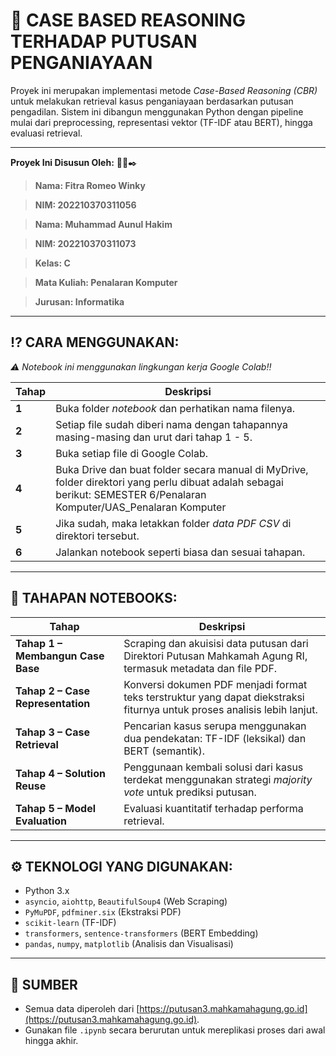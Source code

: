 # 🧠 CASE BASED REASONING TERHADAP PUTUSAN PENGANIAYAAN

Proyek ini merupakan implementasi metode *Case-Based Reasoning (CBR)* untuk melakukan retrieval kasus penganiayaan berdasarkan putusan pengadilan. Sistem ini dibangun menggunakan Python dengan pipeline mulai dari preprocessing, representasi vektor (TF-IDF atau BERT), hingga evaluasi retrieval.

---

**Proyek Ini Disusun Oleh:** 👨‍🎓✒️
>**Nama: Fitra Romeo Winky**

>**NIM: 202210370311056**

>**Nama: Muhammad Aunul Hakim**

>**NIM: 202210370311073**

>**Kelas: C**

>**Mata Kuliah: Penalaran Komputer**

>**Jurusan: Informatika**

---

## ⁉️ CARA MENGGUNAKAN:
*⚠️ Notebook ini menggunakan lingkungan kerja Google Colab‼️*

| Tahap | Deskripsi |
|------|-----------|
| **1** | Buka folder *notebook* dan perhatikan nama filenya. |
| **2** | Setiap file sudah diberi nama dengan tahapannya masing-masing dan urut dari tahap 1 - 5. |
| **3** | Buka setiap file di Google Colab. |
| **4** | Buka Drive dan buat folder secara manual di MyDrive, folder direktori yang perlu dibuat adalah sebagai berikut: SEMESTER 6/Penalaran Komputer/UAS_Penalaran Komputer |
| **5** | Jika sudah, maka letakkan folder *data* *PDF* *CSV* di direktori tersebut. |
| **6** | Jalankan notebook seperti biasa dan sesuai tahapan. |

---

## 🔁 TAHAPAN NOTEBOOKS:

| Tahap | Deskripsi |
|------|-----------|
| **Tahap 1 – Membangun Case Base** | Scraping dan akuisisi data putusan dari Direktori Putusan Mahkamah Agung RI, termasuk metadata dan file PDF. |
| **Tahap 2 – Case Representation** | Konversi dokumen PDF menjadi format teks terstruktur yang dapat diekstraksi fiturnya untuk proses analisis lebih lanjut. |
| **Tahap 3 – Case Retrieval** | Pencarian kasus serupa menggunakan dua pendekatan: TF-IDF (leksikal) dan BERT (semantik). |
| **Tahap 4 – Solution Reuse** | Penggunaan kembali solusi dari kasus terdekat menggunakan strategi *majority vote* untuk prediksi putusan. |
| **Tahap 5 – Model Evaluation** | Evaluasi kuantitatif terhadap performa retrieval. |

---

## ⚙️ TEKNOLOGI YANG DIGUNAKAN:

- Python 3.x
- `asyncio`, `aiohttp`, `BeautifulSoup4` (Web Scraping)
- `PyMuPDF`, `pdfminer.six` (Ekstraksi PDF)
- `scikit-learn` (TF-IDF)
- `transformers`, `sentence-transformers` (BERT Embedding)
- `pandas`, `numpy`, `matplotlib` (Analisis dan Visualisasi)

---

## 📌 SUMBER

- Semua data diperoleh dari [https://putusan3.mahkamahagung.go.id](https://putusan3.mahkamahagung.go.id).
- Gunakan file `.ipynb` secara berurutan untuk mereplikasi proses dari awal hingga akhir.
